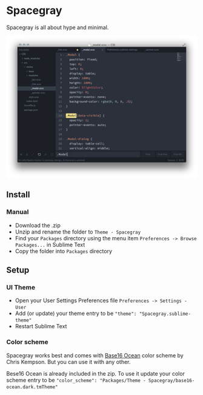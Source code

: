 # Spacegray

Spacegray is all about hype and minimal.

![Screenshot](Spacegray.png)

## Install

### Manual

* Download the .zip
* Unzip and rename the folder to `Theme - Spacegray`
* Find your `Packages` directory using the menu item `Preferences -> Browse Packages...` in Sublime Text
* Copy the folder into `Packages` directory

## Setup

### UI Theme

* Open your User Settings Preferences file `Preferences -> Settings - User`
* Add (or update) your theme entry to be `"theme": "Spacegray.sublime-theme"`
* Restart Sublime Text

### Color scheme

Spacegray works best and comes with [Base16 Ocean](http://chriskempson.github.io/base16/#ocean) color scheme by Chris Kempson. But you can use it with any other.

Bese16 Ocean is already included in the zip. To use it update your color scheme entry to be `"color_scheme": "Packages/Theme - Spacegray/base16-ocean.dark.tmTheme"`
